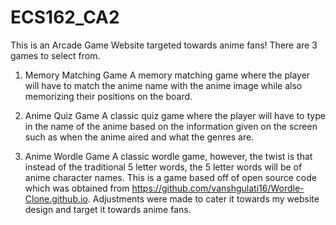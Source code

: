 # ECS162_CA2

This is an Arcade Game Website targeted towards anime fans! There are 3 games to select from. 

1. Memory Matching Game
A memory matching game where the player will have to match the anime name with the anime image while also memorizing their positions on the board.

2. Anime Quiz Game
A classic quiz game where the player will have to type in the name of the anime based on the information given on the screen such as when the anime aired and what the genres are.

3. Anime Wordle Game
A classic wordle game, however, the twist is that instead of the traditional 5 letter words, the 5 letter words will be of anime character names. This is a game based off of open source code which was obtained from https://github.com/vanshgulati16/Wordle-Clone.github.io. Adjustments were made to cater it towards my website design and target it towards anime fans.


